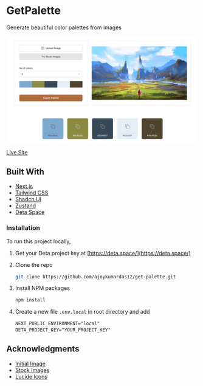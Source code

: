 # GetPalette

Generate beautiful color palettes from images

![Screenshot](public/images/get-palette.png)

[Live Site](https://getpalette.vercel.app/)

## Built With

- [Next.js](https://nextjs.org/)
- [Tailwind CSS](https://tailwindcss.com/)
- [Shadcn UI](https://ui.shadcn.com/)
- [Zustand](https://zustand-demo.pmnd.rs/)
- [Deta Space](https://deta.space/)

### Installation

To run this project locally,

1. Get your Deta project key at [https://deta.space/](https://deta.space/)
2. Clone the repo

   ```sh
   git clone https://github.com/ajoykumardas12/get-palette.git
   ```

3. Install NPM packages

   ```sh
   npm install
   ```

4. Create a new file `.env.local` in root directory and add

   ```markdown
   NEXT_PUBLIC_ENVIRONMENT="local"
   DETA_PROJECT_KEY="YOUR_PROJECT_KEY"
   ```

## Acknowledgments

- [Initial Image](https://www.freepik.com/free-photo/beautiful-natural-environment-digital-painting_15174562.htm)
- [Stock Images](https://unsplash.com/)
- [Lucide Icons](https://lucide.dev/icons/)
